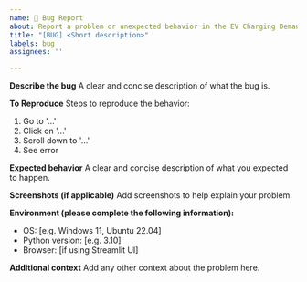 ```yaml
---
name: 🐛 Bug Report
about: Report a problem or unexpected behavior in the EV Charging Demand Prediction project
title: "[BUG] <Short description>"
labels: bug
assignees: ''

---
```


**Describe the bug**
A clear and concise description of what the bug is.

**To Reproduce**
Steps to reproduce the behavior:
1. Go to '...'
2. Click on '...'
3. Scroll down to '...'
4. See error

**Expected behavior**
A clear and concise description of what you expected to happen.

**Screenshots (if applicable)**
Add screenshots to help explain your problem.

**Environment (please complete the following information):**
- OS: [e.g. Windows 11, Ubuntu 22.04]
- Python version: [e.g. 3.10]
- Browser: [if using Streamlit UI]

**Additional context**
Add any other context about the problem here.
